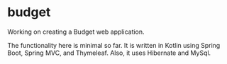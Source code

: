 # budget
Working on creating a Budget web application.

The functionality here is minimal so far.  It is written in Kotlin using Spring Boot, Spring MVC, and Thymeleaf. Also, it uses Hibernate and MySql.

